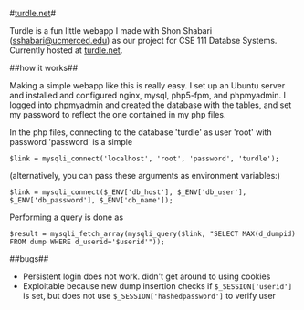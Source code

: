 #[turdle.net](http://turdle.net)#

Turdle is a fun little webapp I made with Shon Shabari (sshabari@ucmerced.edu) as our project for CSE 111 Databse Systems. Currently hosted at [turdle.net](http://turdle.net).

##how it works##

Making a simple webapp like this is really easy. I set up an Ubuntu server and installed and configured nginx, mysql, php5-fpm, and phpmyadmin. I logged into phpmyadmin and created the database with the tables, and set my password to reflect the one contained in my php files.

In the php files, connecting to the database 'turdle' as user 'root' with password 'password' is a simple

`$link = mysqli_connect('localhost', 'root', 'password', 'turdle');`

(alternatively, you can pass these arguments as environment variables:)

`$link = mysqli_connect($_ENV['db_host'], $_ENV['db_user'], $_ENV['db_password'], $_ENV['db_name']);`

Performing a query is done as 

`$result = mysqli_fetch_array(mysqli_query($link, "SELECT MAX(d_dumpid) FROM dump WHERE d_userid='$userid'"));`

##bugs##
- Persistent login does not work. didn't get around to using cookies
- Exploitable because new dump insertion checks if `$_SESSION['userid']` is set, but does not use `$_SESSION['hashedpassword']` to verify user
